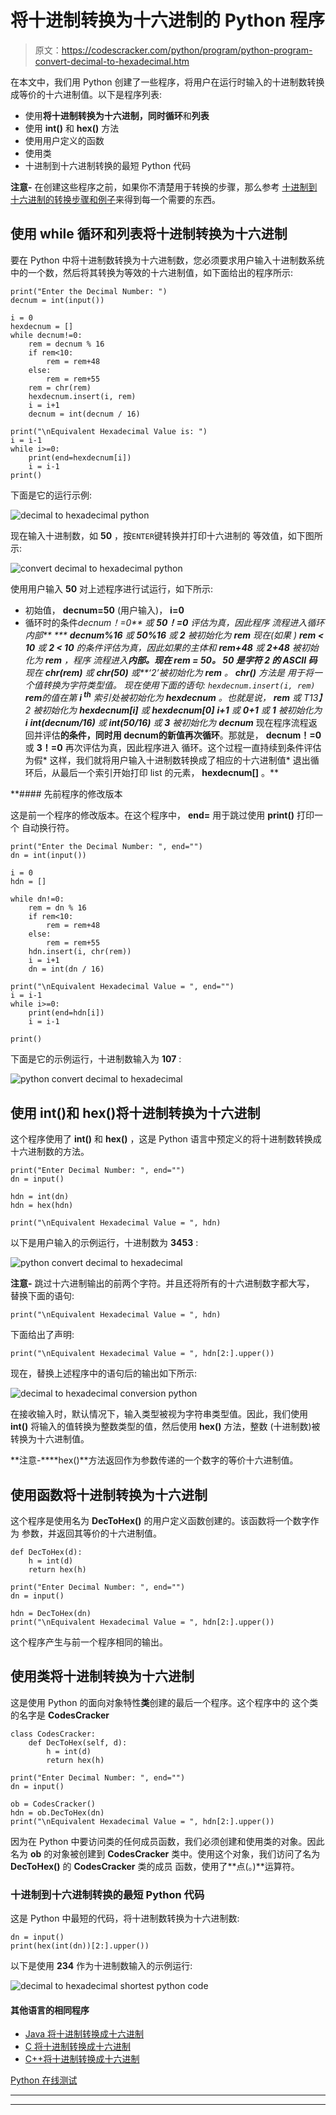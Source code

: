 # 将十进制转换为十六进制的 Python 程序

> 原文：<https://codescracker.com/python/program/python-program-convert-decimal-to-hexadecimal.htm>

在本文中，我们用 Python 创建了一些程序，将用户在运行时输入的十进制数转换成等价的十六进制值。以下是程序列表:

*   使用**将十进制转换为十六进制，同时循环**和**列表**
*   使用 **int()** 和 **hex()** 方法
*   使用用户定义的函数
*   使用类
*   十进制到十六进制转换的最短 Python 代码

**注意-** 在创建这些程序之前，如果你不清楚用于转换的步骤，那么参考 [十进制到十六进制的转换步骤和例子](/computer-fundamental/decimal-to-hexadecimal.htm)来得到每一个需要的东西。

## 使用 while 循环和列表将十进制转换为十六进制

要在 Python 中将十进制数转换为十六进制数，您必须要求用户输入十进制数系统中的一个数，然后将其转换为等效的十六进制值，如下面给出的程序所示:

```
print("Enter the Decimal Number: ")
decnum = int(input())

i = 0
hexdecnum = []
while decnum!=0:
    rem = decnum % 16
    if rem<10:
        rem = rem+48
    else:
        rem = rem+55
    rem = chr(rem)
    hexdecnum.insert(i, rem)
    i = i+1
    decnum = int(decnum / 16)

print("\nEquivalent Hexadecimal Value is: ")
i = i-1
while i>=0:
    print(end=hexdecnum[i])
    i = i-1
print()
```

下面是它的运行示例:

![decimal to hexadecimal python](img/87e33400ae83d6d56d01506e24bba263.png)

现在输入十进制数，如 **50** ，按`ENTER`键转换并打印十六进制的 等效值，如下图所示:

![convert decimal to hexadecimal python](img/39d4a1cda37cf1da0cce303bb69be04b.png)

使用用户输入 **50** 对上述程序进行试运行，如下所示:

*   初始值， **decnum=50** (用户输入)， **i=0**
*   循环时的条件****decnum！=0** 或 **50！=0** 评估为真，因此程序 流程进入循环内部**
***   **decnum%16** 或 **50%16** 或 **2** 被初始化为 **rem***   现在(如果 ) **rem < 10** 或 **2 < 10** 的条件评估为真，因此如果的主体和 **rem+48** 或 **2+48** 被初始化为 **rem** ，程序 流程进入**内部。现在 **rem = 50**。 **50** 是字符 **2** 的 ASCII 码***   现在 **chr(rem)** 或 **chr(50)** 或**‘2’**被初始化为 **rem** 。 **chr()** 方法是 用于将一个值转换为字符类型值。*   现在使用下面的语句:
    `hexdecnum.insert(i, rem)`
    **rem**的值在第 **i <sup>th</sup>** 索引处被初始化为 **hexdecnum** 。也就是说， **rem** 或 T13】2 被初始化为 **hexdecnum[i]** 或 **hexdecnum[0]***   **i+1** 或 **0+1** 或 **1** 被初始化为 **i***   **int(decnum/16)** 或 **int(50/16)** 或 **3** 被初始化为 **decnum***   现在程序流程返回并评估**的条件，同时用 **decnum**的新值再次循环**。那就是， **decnum！=0** 或 **3！=0** 再次评估为真，因此程序进入 循环。这个过程一直持续到条件评估为假*   这样，我们就将用户输入十进制数转换成了相应的十六进制值*   退出循环后，从最后一个索引开始打印 list 的元素， **hexdecnum[]** 。**

 **#### 先前程序的修改版本

这是前一个程序的修改版本。在这个程序中， **end=** 用于跳过使用 **print()** 打印一个 自动换行符。

```
print("Enter the Decimal Number: ", end="")
dn = int(input())

i = 0
hdn = []

while dn!=0:
    rem = dn % 16
    if rem<10:
        rem = rem+48
    else:
        rem = rem+55
    hdn.insert(i, chr(rem))
    i = i+1
    dn = int(dn / 16)

print("\nEquivalent Hexadecimal Value = ", end="")
i = i-1
while i>=0:
    print(end=hdn[i])
    i = i-1

print()
```

下面是它的示例运行，十进制数输入为 **107** :

![python convert decimal to hexadecimal](img/427bce7c446d15a3a21e31a0b2d2cf1f.png)

## 使用 int()和 hex()将十进制转换为十六进制

这个程序使用了 **int()** 和 **hex()** ，这是 Python 语言中预定义的将十进制数转换成十六进制数的方法。

```
print("Enter Decimal Number: ", end="")
dn = input()

hdn = int(dn)
hdn = hex(hdn)

print("\nEquivalent Hexadecimal Value = ", hdn)
```

以下是用户输入的示例运行，十进制数为 **3453** :

![python convert decimal to hexadecimal](img/b6de68bfb1cc836fb80b9459792bdaa9.png)

**注意-** 跳过十六进制输出的前两个字符。并且还将所有的十六进制数字都大写， 替换下面的语句:

```
print("\nEquivalent Hexadecimal Value = ", hdn)
```

下面给出了声明:

```
print("\nEquivalent Hexadecimal Value = ", hdn[2:].upper())
```

现在，替换上述程序中的语句后的输出如下所示:

![decimal to hexadecimal conversion python](img/2eded065be90b3152e92fdef75416f48.png)

在接收输入时，默认情况下，输入类型被视为字符串类型值。因此，我们使用 **int()** 将输入的值转换为整数类型的值，然后使用 **hex()** 方法，整数 (十进制数)被转换为十六进制值。

**注意-****hex()**方法返回作为参数传递的一个数字的等价十六进制值。

## 使用函数将十进制转换为十六进制

这个程序是使用名为 **DecToHex()** 的用户定义函数创建的。该函数将一个数字作为 参数，并返回其等价的十六进制值。

```
def DecToHex(d):
    h = int(d)
    return hex(h)

print("Enter Decimal Number: ", end="")
dn = input()

hdn = DecToHex(dn)
print("\nEquivalent Hexadecimal Value = ", hdn[2:].upper())
```

这个程序产生与前一个程序相同的输出。

## 使用类将十进制转换为十六进制

这是使用 Python 的面向对象特性**类**创建的最后一个程序。这个程序中的 这个类的名字是 **CodesCracker**

```
class CodesCracker:
    def DecToHex(self, d):
        h = int(d)
        return hex(h)

print("Enter Decimal Number: ", end="")
dn = input()

ob = CodesCracker()
hdn = ob.DecToHex(dn)
print("\nEquivalent Hexadecimal Value = ", hdn[2:].upper())
```

因为在 Python 中要访问类的任何成员函数，我们必须创建和使用类的对象。因此名为 **ob** 的对象被创建到 **CodesCracker** 类中。使用这个对象，我们访问了名为 **DecToHex()** 的 **CodesCracker** 类的成员 函数，使用了**点(。)**运算符。

### 十进制到十六进制转换的最短 Python 代码

这是 Python 中最短的代码，将十进制数转换为十六进制数:

```
dn = input()
print(hex(int(dn))[2:].upper())
```

以下是使用 **234** 作为十进制数输入的示例运行:

![decimal to hexadecimal shortest python code](img/40d6f5b2648254798b0b7bf27af457e7.png)

#### 其他语言的相同程序

*   [Java 将十进制转换成十六进制](/java/program/java-program-convert-decimal-to-hexadecimal.htm)
*   [C 将十进制转换成十六进制](/c/program/c-program-convert-decimal-to-hexadecimal.htm)
*   [C++将十进制转换成十六进制](/cpp/program/cpp-program-convert-decimal-to-hexadecimal.htm)

[Python 在线测试](/exam/showtest.php?subid=10)

* * *

* * ***
